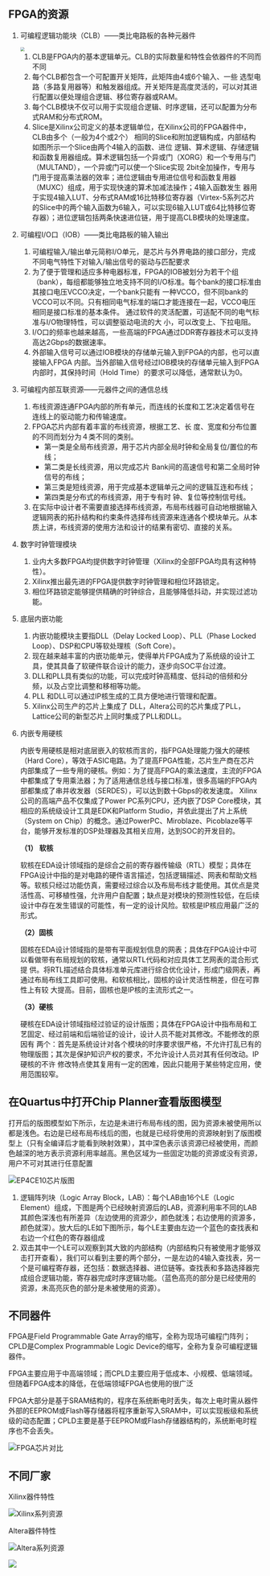 ## FPGA的资源

1. 可编程逻辑功能块（CLB）——类比电路板的各种元器件

   <img src="fpga笔记.assets/典型四输入slice结构.png" style="zoom: 50%;" />

   1. CLB是FPGA内的基本逻辑单元。CLB的实际数量和特性会依器件的不同而不同
   2. 每个CLB都包含一个可配置开关矩阵，此矩阵由4或6个输入、一些 选型电路（多路复用器等）和触发器组成。开关矩阵是高度灵活的，可以对其进行配置以便处理组合逻辑、移位寄存器或RAM。
   3. 每个CLB模块不仅可以用于实现组合逻辑、时序逻辑，还可以配置为分布式RAM和分布式ROM。
   4. Slice是Xilinx公司定义的基本逻辑单位，在Xilinx公司的FPGA器件中，CLB由多个（一般为4个或2个） 相同的Slice和附加逻辑构成，内部结构如图所示一个Slice由两个4输入的函数、进位 逻辑、算术逻辑、存储逻辑和函数复用器组成。算术逻辑包括一个异或门（XORG）和一个专用与门（MULTAND），一个异或门可以使一个Slice实现 2bit全加操作，专用与门用于提高乘法器的效率；进位逻辑由专用进位信号和函数复用器（MUXC）组成，用于实现快速的算术加减法操作；4输入函数发生 器用于实现4输入LUT、分布式RAM或16比特移位寄存器（Virtex-5系列芯片的Slice中的两个输入函数为6输入，可以实现6输入LUT或64比特移位寄存器）；进位逻辑包括两条快速进位链，用于提高CLB模块的处理速度。

2. 可编程I/O口（IOB）——类比电路板的输入输出

   1. 可编程输入/输出单元简称I/O单元，是芯片与外界电路的接口部分，完成不同电气特性下对输入/输出信号的驱动与匹配要求
   2. 为了便于管理和适应多种电器标准，FPGA的IOB被划分为若干个组（bank），每组都能够独立地支持不同的I/O标准。每个bank的接口标准由其接口电压VCCO决定，一个bank只能有 一种VCCO，但不同bank的VCCO可以不同。只有相同电气标准的端口才能连接在一起，VCCO电压相同是接口标准的基本条件。 通过软件的灵活配置，可适配不同的电气标准与I/O物理特性，可以调整驱动电流的大 小，可以改变上、下拉电阻。
   3. I/O口的频率也越来越高，一些高端的FPGA通过DDR寄存器技术可以支持高达2Gbps的数据速率。
   4. 外部输入信号可以通过IOB模块的存储单元输入到FPGA的内部，也可以直接输入FPGA 内部。当外部输入信号经过IOB模块的存储单元输入到FPGA内部时，其保持时间（Hold Time）的要求可以降低，通常默认为0。 

3. 可编程内部互联资源——元器件之间的通信总线

   1. 布线资源连通FPGA内部的所有单元，而连线的长度和工艺决定着信号在连线上的驱动能力和传输速度。
   2. FPGA芯片内部有着丰富的布线资源，根据工艺、长 度、宽度和分布位置的不同而划分为４类不同的类别。
      - 第一类是全局布线资源，用于芯片内部全局时钟和全局复位/置位的布线；
      - 第二类是长线资源，用以完成芯片 Bank间的高速信号和第二全局时钟信号的布线；
      - 第三类是短线资源，用于完成基本逻辑单元之间的逻辑互连和布线；
      - 第四类是分布式的布线资源，用于专有时 钟、复位等控制信号线。 
   3. 在实际中设计者不需要直接选择布线资源，布局布线器可自动地根据输入逻辑网表的拓扑结构和约束条件选择布线资源来连通各个模块单元。从本质上讲，布线资源的使用方法和设计的结果有密切、直接的关系。  

4. 数字时钟管理模块

   1. 业内大多数FPGA均提供数字时钟管理（Xilinx的全部FPGA均具有这种特性）。
   2. Xilinx推出最先进的FPGA提供数字时钟管理和相位环路锁定。
   3. 相位环路锁定能够提供精确的时钟综合，且能够降低抖动，并实现过滤功能。

5. 底层内嵌功能

   1. 内嵌功能模块主要指DLL（Delay Locked Loop）、PLL（Phase Locked Loop）、DSP和CPU等软处理核（Soft Core）。
   2. 现在越来越丰富的内嵌功能单元，使得单片FPGA成为了系统级的设计工具，使其具备了软硬件联合设计的能力，逐步向SOC平台过渡。 
   3. DLL和PLL具有类似的功能，可以完成时钟高精度、低抖动的倍频和分频，以及占空比调整和移相等功能。
   4. PLL 和DLL可以通过IP核生成的工具方便地进行管理和配置。
   5. Xilinx公司生产的芯片上集成了 DLL，Altera公司的芯片集成了PLL，Lattice公司的新型芯片上同时集成了PLL和DLL。

6. 内嵌专用硬核

   ​	内嵌专用硬核是相对底层嵌入的软核而言的，指FPGA处理能力强大的硬核（Hard Core），等效于ASIC电路。为了提高FPGA性能，芯片生产商在芯片内部集成了一些专用的硬核。例如：为了提高FPGA的乘法速度，主流的FPGA 中都集成了专用乘法器；为了适用通信总线与接口标准，很多高端的FPGA内部都集成了串并收发器（SERDES），可以达到数十Gbps的收发速度。 Xilinx公司的高端产品不仅集成了Power PC系列CPU，还内嵌了DSP Core模块，其相应的系统级设计工具是EDK和Platform Studio，并依此提出了片上系统（System on Chip）的概念。通过PowerPC、Miroblaze、Picoblaze等平台，能够开发标准的DSP处理器及其相关应用，达到SOC的开发目的。

   **（1） 软核** 

     软核在EDA设计领域指的是综合之前的寄存器传输级（RTL）模型；具体在FPGA设计中指的是对电路的硬件语言描述，包括逻辑描述、网表和帮助文档等。软核只经过功能仿真，需要经过综合以及布局布线才能使用。其优点是灵活性高、可移植性强，允许用户自配置；缺点是对模块的预测性较低，在后续设计中存在发生错误的可能性，有一定的设计风险。软核是IP核应用最广泛的形式。 

   **（2）固核**  

     固核在EDA设计领域指的是带有平面规划信息的网表；具体在FPGA设计中可以看做带有布局规划的软核，通常以RTL代码和对应具体工艺网表的混合形式提 供。将RTL描述结合具体标准单元库进行综合优化设计，形成门级网表，再通过布局布线工具即可使用。和软核相比，固核的设计灵活性稍差，但在可靠性上有较 大提高。目前，固核也是IP核的主流形式之一。 

   **（3）硬核** 

     硬核在EDA设计领域指经过验证的设计版图；具体在FPGA设计中指布局和工艺固定、经过前端和后端验证的设计，设计人员不能对其修改。不能修改的原因有 两个：首先是系统设计对各个模块的时序要求很严格，不允许打乱已有的物理版图；其次是保护知识产权的要求，不允许设计人员对其有任何改动。IP硬核的不许 修改特点使其复用有一定的困难，因此只能用于某些特定应用，使用范围较窄。

## 在Quartus中打开Chip Planner查看版图模型

打开后的版图模型如下所示，左边是未进行布局布线的图，因为资源未被使用所以都是浅色。右边是已经布局布线后的图，也就是已经将使用的资源映射到了版图模型上（只有全编译后才能看到映射效果），其中深色表示该资源已经被使用，而颜色越深的地方表示资源利用率越高。黑色区域为一些固定功能的资源或没有资源，用户不可对其进行任意配置

![EP4CE10芯片版图](FPGA的资源.assets/EP4CE10芯片版图.png)

1. 逻辑阵列块（Logic Array Block，LAB）：每个LAB由16个LE（Logic Element）组成，下图是两个已经映射资源后的LAB，资源利用率不同的LAB其颜色深浅也有所差异（左边使用的资源少，颜色就浅；右边使用的资源多，颜色就深）。放大后的LE如下图所示，每个LE主要由左边一个蓝色的查找表和右边一个红色的寄存器组成
2. 双击其中一个LE可以观察到其大致的内部结构（内部结构只有被使用才能够双击打开查看），我们可以看到主要的两个部分，一是左边的4输入查找表，另一个是可编程寄存器，还包括：数据选择器、进位链等。查找表和多路选择器完成组合逻辑功能，寄存器完成时序逻辑功能。（蓝色高亮的部分是已经使用的资源，未高亮灰色的部分是未被使用的资源）。





## 不同器件

FPGA是Field Programmable Gate Array的缩写，全称为现场可编程门阵列；CPLD是Complex Programmable Logic Device的缩写，全称为复杂可编程逻辑器件。

FPGA主要应用于中高端领域；而CPLD主要应用于低成本、小规模、低端领域。但随着FPGA成本的降低，在低端领域FPGA也使用的很广泛

FPGA大部分是基于SRAM结构的，程序在系统断电时丢失，每次上电时需从器件外部的EEPROM或Flash等存储器将程序重新写入SRAM中，可以实现板级和系统级的动态配置；CPLD主要是基于EEPROM或Flash存储器结构的，系统断电时程序也不会丢失。

![FPGA芯片对比](FPGA资源及不同厂家器件.assets/FPGA芯片对比.png)

## 不同厂家

Xilinx器件特性

![Xilinx系列资源](FPGA资源及不同厂家器件.assets/Xilinx系列资源.png)

Altera器件特性

![Altera系列资源](FPGA资源及不同厂家器件.assets/Altera系列资源.png)

![](FPGA资源及不同厂家器件.assets/芯片资源.png)